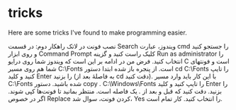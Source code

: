 # tricks
Here are some tricks I've found to make programming easier.

نصب فونت در لاتک
راهکار دوم: در قسمت Search ویندوز، عبارت cmd را جستجو کنید و روی ابزار  Command Prompt کلیک راست کنید و گزینه Run as administrator  را انتخاب کنید. فرض من در ادامه بر این است که ویندوز شما روی درایو C است و فونتهای شما هم روی مسیر C:\Fonts  است.
از پنجره باز شده ابتدا دستور cd C:\Fonts را تایپ کنید و کلید Enter را بزنید (به فاصلۀ بعد از cd دقت کنید). با این کار باید وارد مسیر C:\Fonts شده باشید. دستور copy *.* C:\Windows\Fonts را تایپ کنید و کلید Enter  را بزنید. دقت کنید که قبل و بعد از *.* یک فاصله است. منتظر بمانید تا فونت‌ها کپی شوند. اگر در خصوص Replace کردن فونت، سوال شد، Yes را انتخاب کنید. کار تمام است.
